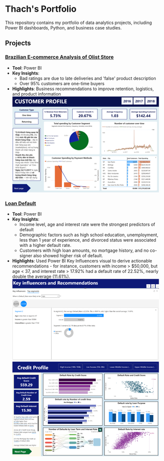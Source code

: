 # Thach's Portfolio
This repository contains my portfolio of data analytics projects, including Power BI dashboards, Python, and business case studies. 
## Projects 
### [Brazilian E-commerce Analysis of Olist Store](./projects/brazilian-ecommerce)
- **Tool**: Power BI
- **Key Insights**: 
  - Bad ratings are due to late deliveries and 'false' product description
  - Over 95% customers are one-time buyers
- **Highlights**: Business recommendations to improve retention, logistics, and product information  
![Dashboard Preview](./projects/brazilian-ecommerce/brazil_customer_pro.png)
### [Loan Default](./projects/loan-default)
- **Tool**: Power BI
- **Key Insights**: 
  - Income level, age and interest rate were the strongest predictors of default
  - Demographic factors such as high school education, unemployment, less than 1 year of experience, and divorced status were associated with a higher default rate.
  - Customers with high loan amounts, no mortgage history, and no co-signer also showed higher risk of default.
- **Highlights**: Used Power BI Key Influencers visual to derive actionable recommendations - for instance, customers with income > $50,000, but age < 37, and interest rate > 17.92% had a default rate of 22.52%, nearly double the average (11.61%).
![Dashboard Preview](./projects/loan-default/segment.png)
![Dashboard Preview](./projects/loan-default/credit.png)
